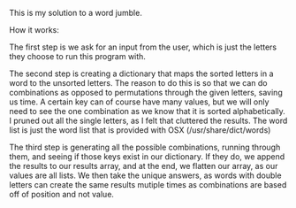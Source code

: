 This is my solution to a word jumble.

How it works:

The first step is we ask for an input from the user, which is just the letters they choose to run this program with.

The second step is creating a dictionary that maps the sorted letters in a word to the unsorted letters. The reason
to do this is so that we can do combinations as opposed to permutations through the given letters, saving us time. A
certain key can of course have many values, but we will only need to see the one combination as we know that it is
sorted alphabetically. I pruned out all the single letters, as I felt that cluttered the results. The word list is just
the word list that is provided with OSX (/usr/share/dict/words)

The third step is generating all the possible combinations, running through them, and seeing if those keys exist in
our dictionary. If they do, we append the results to our results array, and at the end, we flatten our array, as our
values are all lists. We then take the unique answers, as words with double letters can create the same results mutiple times
as combinations are based off of position and not value.
